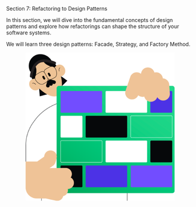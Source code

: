 Section 7: Refactoring to Design Patterns

In this section, we will dive into the fundamental concepts of design patterns and explore how refactorings can shape
the structure of your software systems.

We will learn three design patterns: Facade, Strategy, and Factory Method.

<p align="center">
    <img src="../../../common/src/main/resources/images/RefactoringToDesignPatterns/Introduction/refactoring_to_design_patterns_introduction.png" alt="Refactoring to design patterns" width="400"/>
</p>